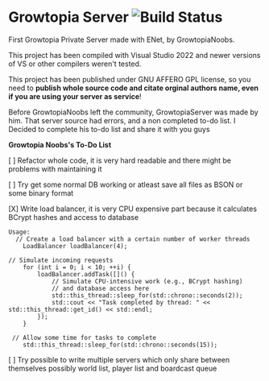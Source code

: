 # Growtopia Server ![Build Status](https://ci.appveyor.com/api/projects/status/github/GrowtopiaNoobs/GrowtopiaServer)
First Growtopia Private Server made with ENet, by GrowtopiaNoobs.

This project has been compiled with Visual Studio 2022 and newer versions of VS or other compilers weren't tested.

This project has been published under GNU AFFERO GPL license, so you need to **publish whole source code and citate orginal authors name, even if you are using your server as service**!

Before GrowtopiaNoobs left the community, GrowtopiaServer was made by him. That server source had errors, and a non completed to-do list.
I Decided to complete his to-do list and share it with you guys

**Growtopia Noobs's To-Do List** 

[  ] Refactor whole code, it is very hard readable and there might be problems with maintaining it

[  ] Try get some normal DB working or atleast save all files as BSON or some binary format

[X] Write load balancer, it is very CPU expensive part because it calculates BCrypt hashes and access to database
```
Usage:
  // Create a load balancer with a certain number of worker threads
    LoadBalancer loadBalancer(4);
 ```

```
// Simulate incoming requests
    for (int i = 0; i < 10; ++i) {
        loadBalancer.addTask([]() {
            // Simulate CPU-intensive work (e.g., BCrypt hashing)
            // and database access here
            std::this_thread::sleep_for(std::chrono::seconds(2));
            std::cout << "Task completed by thread: " << std::this_thread::get_id() << std::endl;
        });
    }
 ```

```
 // Allow some time for tasks to complete
    std::this_thread::sleep_for(std::chrono::seconds(15));
```
[  ] Try possible to write multiple servers which only share between themselves possibly world list, player list and boardcast queue
